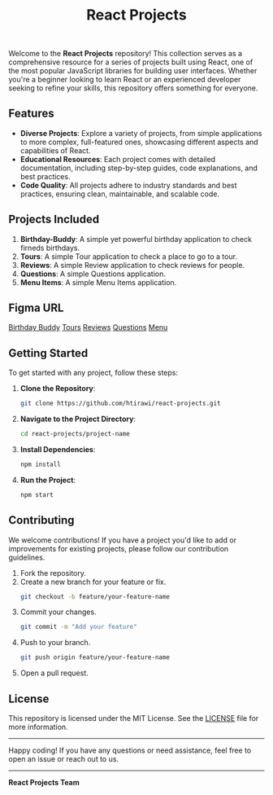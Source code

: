 <h1 align="center">React Projects</h1>

<br />

Welcome to the **React Projects** repository! This collection serves as a comprehensive resource for a series of projects built using React, one of the most popular JavaScript libraries for building user interfaces. Whether you're a beginner looking to learn React or an experienced developer seeking to refine your skills, this repository offers something for everyone.

## Features

- **Diverse Projects**: Explore a variety of projects, from simple applications to more complex, full-featured ones, showcasing different aspects and capabilities of React.
- **Educational Resources**: Each project comes with detailed documentation, including step-by-step guides, code explanations, and best practices.
- **Code Quality**: All projects adhere to industry standards and best practices, ensuring clean, maintainable, and scalable code.

## Projects Included

1. **Birthday-Buddy**: A simple yet powerful birthday application to check firneds birthdays.
2. **Tours**: A simple Tour application to check a place to go to a tour.
3. **Reviews**: A simple Review application to check reviews for people.
4. **Questions**: A simple Questions application.
5. **Menu Items**: A simple Menu Items application.

## Figma URL

[Birthday Buddy](https://www.figma.com/file/e2vsLe9DMnXZIygNHkwGL1/Birthday-buddy?node-id=0%3A1&t=AGNWdO5QQGOoNCfD-1)
[Tours](https://www.figma.com/file/OnLoM3AzBFaHzSc2iolJS0/Tours?node-id=0%3A1&t=wiRXOlTLN5ehekYI-1)
[Reviews](https://www.figma.com/file/e8L2QiR4GVTa5cGuRpXtk3/Reviews?node-id=0%3A1&t=gcCYcePiKxnkJ9kH-1)
[Questions](https://www.figma.com/file/TAwJ3kWOqkw0o8UVtAMOHO/Accordion?node-id=0%3A1&t=1YEti8xBykw69tBH-1)
[Menu](https://www.figma.com/file/PwlnSJXCuo4qD2o6EJiuj9/Menu?node-id=0%3A1&t=oaKVwYVqc9Oon2Ts-1)

## Getting Started

To get started with any project, follow these steps:

1. **Clone the Repository**:

   ```sh
   git clone https://github.com/htirawi/react-projects.git
   ```

2. **Navigate to the Project Directory**:

   ```sh
   cd react-projects/project-name
   ```

3. **Install Dependencies**:

   ```sh
   npm install
   ```

4. **Run the Project**:
   ```sh
   npm start
   ```

## Contributing

We welcome contributions! If you have a project you'd like to add or improvements for existing projects, please follow our contribution guidelines.

1. Fork the repository.
2. Create a new branch for your feature or fix.
   ```sh
   git checkout -b feature/your-feature-name
   ```
3. Commit your changes.
   ```sh
   git commit -m "Add your feature"
   ```
4. Push to your branch.
   ```sh
   git push origin feature/your-feature-name
   ```
5. Open a pull request.

## License

This repository is licensed under the MIT License. See the [LICENSE](LICENSE) file for more information.

---

Happy coding! If you have any questions or need assistance, feel free to open an issue or reach out to us.

---

**React Projects Team**
